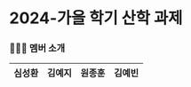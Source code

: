 # 2024-가을 학기 산학 과제

### 🧑‍🤝‍🧑 멤버 소개

|   심성환   |     김예지     |   원종훈   |     김예빈     |
|   :--------:   |    :--------:    |   :--------:   |    :--------:    |
